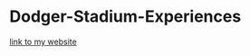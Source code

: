 # Dodger-Stadium-Experiences
[link to my website](https://andrewmejiabt.github.io/Dodger-Stadium-Experiences/)
